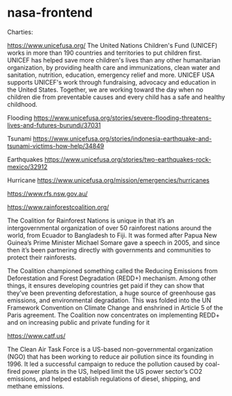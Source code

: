 # nasa-frontend

Charties:

https://www.unicefusa.org/
The United Nations Children's Fund (UNICEF) works in more than 190 countries and territories to put children first. UNICEF has helped save more children's lives than any other humanitarian organization, by providing health care and immunizations, clean water and sanitation, nutrition, education, emergency relief and more. UNICEF USA supports UNICEF's work through fundraising, advocacy and education in the United States. Together, we are working toward the day when no children die from preventable causes and every child has a safe and healthy childhood.

Flooding
https://www.unicefusa.org/stories/severe-flooding-threatens-lives-and-futures-burundi/37031

Tsunami
https://www.unicefusa.org/stories/indonesia-earthquake-and-tsunami-victims-how-help/34849

Earthquakes 
https://www.unicefusa.org/stories/two-earthquakes-rock-mexico/32912

Hurricane
https://www.unicefusa.org/mission/emergencies/hurricanes





https://www.rfs.nsw.gov.au/

https://www.rainforestcoalition.org/

The Coalition for Rainforest Nations is unique in that it’s an intergovernmental organization of over 50 rainforest nations around the world, from Ecuador to Bangladesh to Fiji. It was formed after Papua New Guinea’s Prime Minister Michael Somare gave a speech in 2005, and since then it’s been partnering directly with governments and communities to protect their rainforests.

The Coalition championed something called the Reducing Emissions from Deforestation and Forest Degradation (REDD+) mechanism. Among other things, it ensures developing countries get paid if they can show that they’ve been preventing deforestation, a huge source of greenhouse gas emissions, and environmental degradation. This was folded into the UN Framework Convention on Climate Change and enshrined in Article 5 of the Paris agreement. The Coalition now concentrates on implementing REDD+ and on increasing public and private funding for it

https://www.catf.us/

The Clean Air Task Force is a US-based non-governmental organization (NGO) that has been working to reduce air pollution since its founding in 1996. It led a successful campaign to reduce the pollution caused by coal-fired power plants in the US, helped limit the US power sector’s CO2 emissions, and helped establish regulations of diesel, shipping, and methane emissions.
